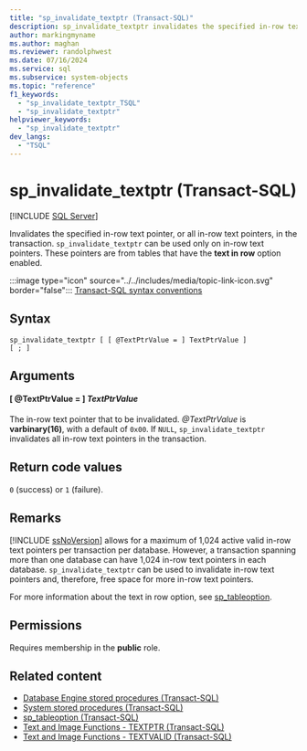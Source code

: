 ```yaml
---
title: "sp_invalidate_textptr (Transact-SQL)"
description: sp_invalidate_textptr invalidates the specified in-row text pointer, or all in-row text pointers, in the transaction.
author: markingmyname
ms.author: maghan
ms.reviewer: randolphwest
ms.date: 07/16/2024
ms.service: sql
ms.subservice: system-objects
ms.topic: "reference"
f1_keywords:
  - "sp_invalidate_textptr_TSQL"
  - "sp_invalidate_textptr"
helpviewer_keywords:
  - "sp_invalidate_textptr"
dev_langs:
  - "TSQL"
---
```

# sp_invalidate_textptr (Transact-SQL)

[!INCLUDE [SQL Server](../../includes/applies-to-version/sqlserver.md)]

Invalidates the specified in-row text pointer, or all in-row text pointers, in the transaction. `sp_invalidate_textptr` can be used only on in-row text pointers. These pointers are from tables that have the **text in row** option enabled.

:::image type="icon" source="../../includes/media/topic-link-icon.svg" border="false"::: [Transact-SQL syntax conventions](../../t-sql/language-elements/transact-sql-syntax-conventions-transact-sql.md)

## Syntax

```syntaxsql
sp_invalidate_textptr [ [ @TextPtrValue = ] TextPtrValue ]
[ ; ]
```

## Arguments

#### [ @TextPtrValue = ] *TextPtrValue*

The in-row text pointer that to be invalidated. *@TextPtrValue* is **varbinary(16)**, with a default of `0x00`. If `NULL`, `sp_invalidate_textptr` invalidates all in-row text pointers in the transaction.

## Return code values

`0` (success) or `1` (failure).

## Remarks

[!INCLUDE [ssNoVersion](../../includes/ssnoversion-md.md)] allows for a maximum of 1,024 active valid in-row text pointers per transaction per database. However, a transaction spanning more than one database can have 1,024 in-row text pointers in each database. `sp_invalidate_textptr` can be used to invalidate in-row text pointers and, therefore, free space for more in-row text pointers.

For more information about the text in row option, see [sp_tableoption](sp-tableoption-transact-sql.md).

## Permissions

Requires membership in the **public** role.

## Related content

- [Database Engine stored procedures (Transact-SQL)](database-engine-stored-procedures-transact-sql.md)
- [System stored procedures (Transact-SQL)](system-stored-procedures-transact-sql.md)
- [sp_tableoption (Transact-SQL)](sp-tableoption-transact-sql.md)
- [Text and Image Functions - TEXTPTR (Transact-SQL)](../../t-sql/functions/text-and-image-functions-textptr-transact-sql.md)
- [Text and Image Functions - TEXTVALID (Transact-SQL)](../../t-sql/functions/text-and-image-functions-textvalid-transact-sql.md)
